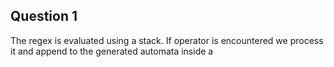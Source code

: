 ## Question 1

The regex is evaluated using a stack. If operator is encountered we process it and append to the generated automata inside a